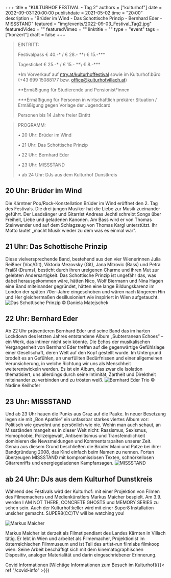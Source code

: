 +++
title = "KULTURHOF FESTIVAL - Tag 2"
authors = ["kulturhof"]
date = 2022-09-03T20:00:00
publishdate = 2021-05-02
time = "20:00"
description = "Brüder im Wind - Das Schottische Prinzip - Bernhard Eder - MISSSTAND"
featured = "img/events/2022-09-03_Festival_Tag2.jpg"
featuredVideo = ""
featuredVimeo = ""
linktitle = ""
type = "event"
tags = ["konzert"]
draft = false
+++

> EINTRITT: 
>
> Festivalpass € 40.-\* / € 28.- \*\*\ € 15.-\*\*\*
>
> Tagesticket € 25.-\* / € 15.- \*\*\ € 8.-\*\*\*
>
> \*Im Vorverkauf auf [ntry.at/kulturhoffestival](https://ntry.at/kulturhoffestival) sowie im Kulturhof:büro (+43 699 15088177 bzw. office@kulturhofvillach.at)
> 
> \*\*Ermäßigung für Studierende und Pensionist\*innen
>
> \*\*\*Ermäßigung für Personen in wirtschaftlich prekärer Situation / Ermäßigung gegen Vorlage der Jugendcard
>
> Personen bis 14 Jahre freier Eintitt


> PROGRAMM:
>
>•	20 Uhr: Brüder im Wind
>
>•	21 Uhr: Das Schottische Prinzip
>
>•	22 Uhr: Bernhard Eder 
>
>•	23 Uhr: MISSSTAND
>
>•	ab 24 Uhr: DJs aus dem Kulturhof Dunstkreis


## 20 Uhr: Brüder im Wind ##

Die Kärntner Pop/Rock-Konstellation Brüder im Wind eröffnet den 2. Tag des Festivals. Die drei jungen Musiker hat die Liebe zur Musik zueinander geführt. Der Leadsänger und Gitarrist Andreas Jechtl schreibt Songs über Freiheit, Liebe und geladenen Kanonen. Am Bass wird er von Thomas Steinwender und auf dem Schlagzeug von Thomas Kargl unterstützt. Ihr Motto lautet „macht Musik wieder zu dem was es einmal war".

## 21 Uhr: Das Schottische Prinzip ##

Diese vielversprechende Band, bestehend aus den vier Wienerinnen Julia Reißner (Voc/Git), Viktoria Mezovsky (Git), Jana Mitrovic (Bass) und Petra Fraißl (Drums), besticht durch ihren ureigenen Charme und ihren Mut zur gelebten Andersartigkeit. Das Schottische Prinzip ist ungefähr das, was dabei herausgekommen wäre, hätten Nico, Wolf Biermann und Nina Hagen eine Band miteinander gegründet, hätten eine lange Bildungskarenz im London der späten 70er-Jahre eingeschoben und wären nach längerem Hin und Her gleichermaßen desillusioniert wie inspiriert in Wien aufgetaucht.
![Das Schottische Prinzip](/img/events/2022-09-03_DasSchottischePrinzip_c_DanielaMatejschek.jpg)
© Daniela Matejschek

## 22 Uhr: Bernhard Eder ##

Ab 22 Uhr präsentieren Bernhard Eder und seine Band das im harten Lockdown des letzten Jahres entstandene Album „Subterranean Echoes“ – ein Werk, das intimer nicht sein könnte. Die Echos der musikalischen Vergangenheit von Bernhard Eder treffen auf die gegenwärtige Gefühlslage einer Gesellschaft, deren Welt auf den Kopf gestellt wurde. Im Untergrund brodelt es an Gefühlen, an unerfüllten Bedürfnissen und einer allgemeinen Verunsicherung, in welche Richtung wir uns als Menschheit weiterentwickeln werden. Es ist ein Album, das zwar die Isolation thematisiert, uns allerdings durch seine Intimität, Zartheit und Direktheit miteinander zu verbinden und zu trösten weiß.
![Bernhard Eder Trio](/img/events/2022-09-03_BernhardEder_c_NadineKeilhofer.jpg)
© Nadine Keilhofer

## 23 Uhr: MISSSTAND ##

Und ab 23 Uhr hauen die Punks aus Graz auf die Pauke. In neuer Besetzung legen sie mit „Bon Apathie“ ein unfassbar starkes viertes Album vor: Politisch wie gewohnt und persönlich wie nie. Wohin man auch schaut, an Missständen mangelt es in dieser Welt nicht: Rassismus, Sexismus, Homophobie, Polizeigewalt, Antisemitismus und Transfeindlichkeit dominieren die Newsmeldungen und Kommentarspalten unserer Zeit. Genau aus diesem Grund beschließen die Brüder Mani und Patze bei ihrer Bandgründung 2008, das Kind einfach beim Namen zu nennen. Fortan überzeugen MISSSTAND mit kompromisslosen Texten, schnörkellosen Gitarrenriffs und energiegeladenen Kampfansagen.
![MISSSTAND](/img/events/2022-09-03_Missstand.jpg)

## ab 24 Uhr: DJs aus dem Kulturhof Dunstkreis ##

Während des Festivals wird der Kulturhof: mit einer Projektion von Filmen des Filmemachers und Medienkünstlers Markus Maicher bespielt. Am 3.9. werden I AM NOT THERE, CONCRETE GHOSTS und MEMORY SERIES zu sehen sein. Auch der Kulturhof:keller wird mit einer Super8 Installation unsicher gemacht. SUPER8(CC)TV will be watching you!

![Markus Maicher](/img/events/2022_09_02_Markus_Maicher.png)

Markus Maicher ist derzeit als Filmstipendiant des Landes Kärnten in Villach tätig. Er lebt in Wien und arbeitet als Filmemacher, Projektionist im österreichischen Filmmuseum und ist Teil des artist-run filmlabs filmkoop wien. Seine Arbeit beschäftigt sich mit dem kinematographischen Dispositiv, analoger Materialität und darin eingeschriebener Erinnerung.


Covid Informationen
[Wichtige Informationen zum Besuch im Kulturhof]({{< ref "/covid-info" >}})
